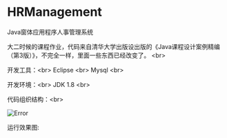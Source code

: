 # HRManagement
Java窗体应用程序人事管理系统

大二时候的课程作业，代码来自清华大学出版设出版的《Java课程设计案例精编（第3版）》，不完全一样，里面一些东西已经改变了。
\<br>

开发工具：\<br>
Eclipse \<br>
Mysql   \<br>

开发环境：\<br>
JDK 1.8  \<br>

代码组织结构：\<br>

![Error](https://github.com/wenyaxinluoyang/HRManagement/blob/master/images/%E7%A8%8B%E5%BA%8F%E7%BB%93%E6%9E%84%E5%9B%BE.png)

运行效果图:

